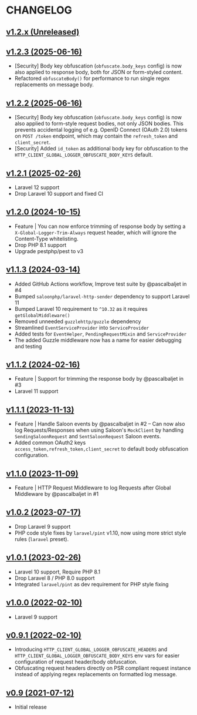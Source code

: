 # CHANGELOG

## [v1.2.x (Unreleased)](https://github.com/onlime/laravel-http-client-global-logger/compare/v1.2.3...main)

## [v1.2.3 (2025-06-16)](https://github.com/onlime/laravel-http-client-global-logger/compare/v1.2.2...v1.2.3)

- [Security] Body key obfuscation (`obfuscate.body_keys` config) is now also applied to response body, both for JSON or form-styled content.
- Refactored `obfuscateBody()` for performance to run single regex replacements on message body.

## [v1.2.2 (2025-06-16)](https://github.com/onlime/laravel-http-client-global-logger/compare/v1.2.1...v1.2.2)

- [Security] Body key obfuscation (`obfuscate.body_keys` config) is now also applied to form-style request bodies, not only JSON bodies. This prevents accidental logging of e.g. OpenID Connect (OAuth 2.0) tokens on `POST /token` endpoint, which may contain the `refresh_token` and `client_secret`.
- [Security] Added `id_token` as additional body key for obfuscation to the `HTTP_CLIENT_GLOBAL_LOGGER_OBFUSCATE_BODY_KEYS` default.

## [v1.2.1 (2025-02-26)](https://github.com/onlime/laravel-http-client-global-logger/compare/v1.2.0...v1.2.1)

- Laravel 12 support
- Drop Laravel 10 support and fixed CI

## [v1.2.0 (2024-10-15)](https://github.com/onlime/laravel-http-client-global-logger/compare/v1.1.3...v1.2.0)

- Feature | You can now enforce trimming of response body by setting a `X-Global-Logger-Trim-Always` request header, which will ignore the Content-Type whitelisting.
- Drop PHP 8.1 support
- Upgrade pestphp/pest to v3

## [v1.1.3 (2024-03-14)](https://github.com/onlime/laravel-http-client-global-logger/compare/v1.1.2...v1.1.3)

- Added GitHub Actions workflow, Improve test suite by @pascalbaljet in #4
- Bumped `saloonphp/laravel-http-sender` dependency to support Laravel 11
- Bumped Laravel 10 requirement to `^10.32` as it requires `getGlobalMiddleware()`
- Removed unneeded `guzzlehttp/guzzle` dependency
- Streamlined `EventServiceProvider` into `ServiceProvider`
- Added tests for `EventHelper`, `PendingRequestMixin` and `ServiceProvider`
- The added Guzzle middleware now has a name for easier debugging and testing

## [v1.1.2 (2024-02-16)](https://github.com/onlime/laravel-http-client-global-logger/compare/v1.1.1...v1.1.2)

- Feature | Support for trimming the response body by @pascalbaljet in #3
- Laravel 11 support

## [v1.1.1 (2023-11-13)](https://github.com/onlime/laravel-http-client-global-logger/compare/v1.1.0...v1.1.1)

- Feature | Handle Saloon events by @pascalbaljet in #2 – Can now also log Requests/Responses when using Saloon's `MockClient` by handling `SendingSaloonRequest` and `SentSaloonRequest` Saloon events.
- Added common OAuth2 keys `access_token,refresh_token,client_secret` to default body obfuscation configuration.

## [v1.1.0 (2023-11-09)](https://github.com/onlime/laravel-http-client-global-logger/compare/v1.0.2...v1.1.0)

- Feature | HTTP Request Middleware to log Requests after Global Middleware by @pascalbaljet in #1

## [v1.0.2 (2023-07-17)](https://github.com/onlime/laravel-http-client-global-logger/compare/v1.0.1...v1.0.2)

- Drop Laravel 9 support
- PHP code style fixes by `laravel/pint` v1.10, now using more strict style rules (`laravel` preset).

## [v1.0.1 (2023-02-26)](https://github.com/onlime/laravel-http-client-global-logger/compare/v1.0.0...v1.0.1)

- Laravel 10 support, Require PHP 8.1
- Drop Laravel 8 / PHP 8.0 support
- Integrated `laravel/pint` as dev requirement for PHP style fixing

## [v1.0.0 (2022-02-10)](https://github.com/onlime/laravel-http-client-global-logger/compare/v0.9.1...v1.0.0)

- Laravel 9 support

## [v0.9.1 (2022-02-10)](https://github.com/onlime/laravel-http-client-global-logger/compare/v0.9...v0.9.1)

- Introducing `HTTP_CLIENT_GLOBAL_LOGGER_OBFUSCATE_HEADERS` and `HTTP_CLIENT_GLOBAL_LOGGER_OBFUSCATE_BODY_KEYS` env vars for easier configuration of request header/body obfuscation.
- Obfuscating request headers directly on PSR compliant request instance instead of applying regex replacements on formatted log message.

## [v0.9 (2021-07-12)](https://github.com/onlime/laravel-http-client-global-logger/releases/tag/v0.9)

- Initial release
